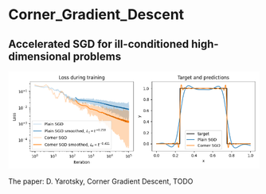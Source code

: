 # Corner_Gradient_Descent

## Accelerated SGD for ill-conditioned high-dimensional problems

![indicator1d](./indicator1d_100.png)

The paper: D. Yarotsky, Corner Gradient Descent, TODO
